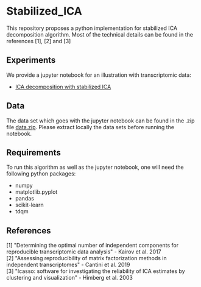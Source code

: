 # Stabilized_ICA

This repository proposes a python implementation for stabilized ICA decomposition algorithm. Most of the technical details can be found in the references [1], [2] and [3]

## Experiments

We provide a jupyter notebook for an illustration with transcriptomic data:
* [ICA decomposition with stabilized ICA](transcriptomic_ICA.ipynb)

## Data

The data set which goes with the jupyter notebook can be found in the .zip file [data.zip](data.zip). Please extract locally the data sets before running the notebook.

## Requirements

To run this algorithm as well as the jupyter notebook, one will need the following python packages:
* numpy
* matplotlib.pyplot
* pandas
* scikit-learn
* tdqm 

## References

[1] "Determining the optimal number of independent components for reproducible transcriptomic data analysis" - Kairov et al. 2017   
[2] "Assessing reproducibility of matrix factorization methods in independent transcriptomes" - Cantini et al. 2019    
[3] "Icasso: software for investigating the reliability of ICA estimates by clustering and visualization" - Himberg et al. 2003